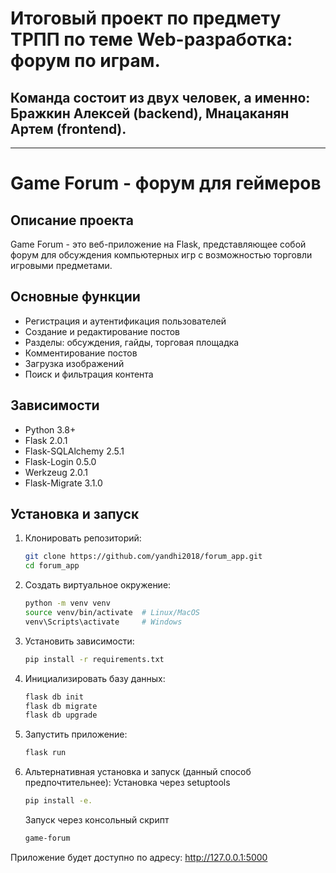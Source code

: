 # Итоговый проект по предмету ТРПП по теме Web-разработка: форум по играм.
## Команда состоит из двух человек, а именно: Бражкин Алексей (backend), Мнацаканян Артем (frontend).
---
# Game Forum - форум для геймеров

## Описание проекта
Game Forum - это веб-приложение на Flask, представляющее собой форум для обсуждения компьютерных игр с возможностью торговли игровыми предметами.

## Основные функции
- Регистрация и аутентификация пользователей
- Создание и редактирование постов
- Разделы: обсуждения, гайды, торговая площадка
- Комментирование постов
- Загрузка изображений
- Поиск и фильтрация контента

## Зависимости
- Python 3.8+
- Flask 2.0.1
- Flask-SQLAlchemy 2.5.1
- Flask-Login 0.5.0
- Werkzeug 2.0.1
- Flask-Migrate 3.1.0

## Установка и запуск
1. Клонировать репозиторий:
   ```bash
   git clone https://github.com/yandhi2018/forum_app.git
   cd forum_app
   ```
2. Создать виртуальное окружение:
   ```bash
   python -m venv venv
   source venv/bin/activate  # Linux/MacOS
   venv\Scripts\activate     # Windows
   ```
3. Установить зависимости:
   ```bash
   pip install -r requirements.txt
   ```
4. Инициализировать базу данных:
   ```bash
   flask db init
   flask db migrate
   flask db upgrade
   ```
5. Запустить приложение:
   ```bash
   flask run
   ```
6. Альтернативная установка и запуск (данный способ предпочтительнее):
   Установка через setuptools
   ```bash
   pip install -e.
   ```
   Запуск через консольный скрипт
   ```bash
   game-forum
   ```
Приложение будет доступно по адресу: http://127.0.0.1:5000
